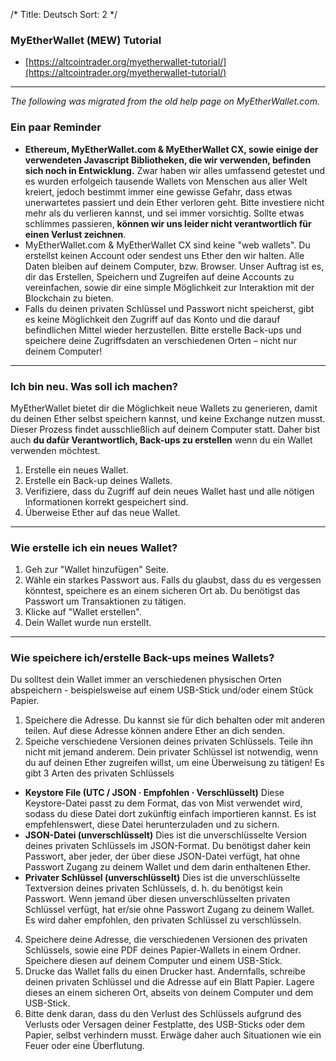 /*
Title: Deutsch
Sort: 2
*/

### MyEtherWallet (MEW) Tutorial

- [https://altcointrader.org/myetherwallet-tutorial/](https://altcointrader.org/myetherwallet-tutorial/)

---

*The following was migrated from the old help page on MyEtherWallet.com.*


### Ein paar Reminder

*   **Ethereum, MyEtherWallet.com & MyEtherWallet CX, sowie einige der verwendeten Javascript Bibliotheken, die wir verwenden, befinden sich noch in Entwicklung.** Zwar haben wir alles umfassend getestet und es wurden erfolgeich tausende Wallets von Menschen aus aller Welt kreiert, jedoch bestimmt immer eine gewisse Gefahr, dass etwas unerwartetes passiert und dein Ether verloren geht. Bitte investiere nicht mehr als du verlieren kannst, und sei immer vorsichtig. Sollte etwas schlimmes passieren, **können wir uns leider nicht verantwortlich für einen Verlust zeichnen**.
*   MyEtherWallet.com & MyEtherWallet CX sind keine "web wallets". Du erstellst keinen Account oder sendest uns Ether den wir halten. Alle Daten bleiben auf deinem Computer, bzw. Browser. Unser Auftrag ist es, dir das Erstellen, Speichern und Zugreifen auf deine Accounts zu vereinfachen, sowie dir eine simple Möglichkeit zur Interaktion mit der Blockchain zu bieten.
*   Falls du deinen privaten Schlüssel und Passwort nicht speicherst, gibt es keine Möglichkeit den Zugriff auf das Konto und die darauf befindlichen Mittel wieder herzustellen. Bitte erstelle Back-ups und speichere deine Zugriffsdaten an verschiedenen Orten – nicht nur deinem Computer!

---

### Ich bin neu. Was soll ich machen?

MyEtherWallet bietet dir die Möglichkeit neue Wallets zu generieren, damit du deinen Ether selbst speichern kannst, und keine Exchange nutzen musst. Dieser Prozess findet ausschließlich auf deinem Computer statt. Daher bist auch **du dafür Verantwortlich, Back-ups zu erstellen** wenn du ein Wallet verwenden möchtest.

1.  Erstelle ein neues Wallet.
2.  Erstelle ein Back-up deines Wallets.
3.  Verifiziere, dass du Zugriff auf dein neues Wallet hast und alle nötigen Informationen korrekt gespeichert sind.
4.  Überweise Ether auf das neue Wallet.

---

### Wie erstelle ich ein neues Wallet?

1.  Geh zur "Wallet hinzufügen" Seite.
2.  Wähle ein starkes Passwort aus. Falls du glaubst, dass du es vergessen könntest, speichere es an einem sicheren Ort ab. Du benötigst das Passwort um Transaktionen zu tätigen.
3.  Klicke auf "Wallet erstellen".
4.  Dein Wallet wurde nun erstellt.

---

### Wie speichere ich/erstelle Back-ups meines Wallets?

Du solltest dein Wallet immer an verschiedenen physischen Orten abspeichern - beispielsweise auf einem USB-Stick und/oder einem Stück Papier.

1.  Speichere die Adresse. Du kannst sie für dich behalten oder mit anderen teilen. Auf diese Adresse können andere Ether an dich senden.
2.  Speiche verschiedene Versionen deines privaten Schlüssels. Teile ihn nicht mit jemand anderem. Dein privater Schlüssel ist notwendig, wenn du auf deinen Ether zugreifen willst, um eine Überweisung zu tätigen! Es gibt 3 Arten des privaten Schlüssels

*   **Keystore File (UTC / JSON · Empfohlen · Verschlüsselt)** <span translate="x_KeystoreDesc" class="ng-scope">Diese Keystore-Datei passt zu dem Format, das von Mist verwendet wird, sodass du diese Datei dort zukünftig einfach importieren kannst. Es ist empfehlenswert, diese Datei herunterzuladen und zu sichern.</span>
*   **JSON-Datei (unverschlüsselt)** <span translate="x_JsonDesc" class="ng-scope">Dies ist die unverschlüsselte Version deines privaten Schlüssels im JSON-Format. Du benötigst daher kein Passwort, aber jeder, der über diese JSON-Datei verfügt, hat ohne Passwort Zugang zu deinem Wallet und dem darin enthaltenen Ether.</span>
*   **Privater Schlüssel (unverschlüsselt)** <span translate="x_PrivKeyDesc" class="ng-scope">Dies ist die unverschlüsselte Textversion deines privaten Schlüssels, d. h. du benötigst kein Passwort. Wenn jemand über diesen unverschlüsselten privaten Schlüssel verfügt, hat er/sie ohne Passwort Zugang zu deinem Wallet. Es wird daher empfohlen, den privaten Schlüssel zu verschlüsseln.</span>

4.  Speichere deine Adresse, die verschiedenen Versionen des privaten Schlüssels, sowie eine PDF deines Papier-Wallets in einem Ordner. Speichere diesen auf deinem Computer und einem USB-Stick.
5.  Drucke das Wallet falls du einen Drucker hast. Andernfalls, schreibe deinen privaten Schlüssel und die Adresse auf ein Blatt Papier. Lagere dieses an einem sicheren Ort, abseits von deinem Computer und dem USB-Stick.
6.  Bitte denk daran, dass du den Verlust des Schlüssels aufgrund des Verlusts oder Versagen deiner Festplatte, des USB-Sticks oder dem Papier, selbst verhindern musst. Erwäge daher auch Situationen wie ein Feuer oder eine Überflutung.